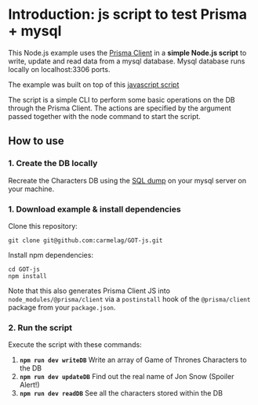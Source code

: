 # Introduction: js script to test Prisma + mysql

This Node.js example uses the [Prisma Client](https://github.com/prisma/prisma2/blob/master/docs/prisma-client-js/api.md) in a **simple Node.js script** to write, update and read data from a mysql database. Mysql database runs locally on localhost:3306 ports.

The example was built on top of this [javascript script](https://github.com/prisma/prisma-examples/tree/prisma2/javascript/script)

The script is a simple CLI to perform some basic operations on the DB through the Prisma Client. 
The actions are specified by the argument passed together with the node command to start the script.


## How to use

### 1. Create the DB locally
Recreate the Characters DB using the [SQL dump](https://gist.github.com/carmelag/0492aa6251923560d94c43fa75e1887e) on your mysql server on your machine.

### 1. Download example & install dependencies

Clone this repository:

```
git clone git@github.com:carmelag/GOT-js.git
```

Install npm dependencies:

```
cd GOT-js
npm install
```

Note that this also generates Prisma Client JS into `node_modules/@prisma/client` via a `postinstall` hook of the `@prisma/client` package from your `package.json`.


### 2. Run the script

Execute the script with these commands: 


1. __`npm run dev writeDB`__   Write an array of Game of Thrones Characters to the DB
2. __`npm run dev updateDB`__    Find out the real name of Jon Snow (Spoiler Alert!)
3. __`npm run dev readDB`__   See all the characters stored within the DB
